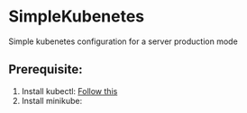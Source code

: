 # SimpleKubenetes
Simple kubenetes configuration for a server production mode

## Prerequisite:

1. Install kubectl: [Follow this](https://kubernetes.io/docs/tasks/tools/install-kubectl/#install-kubectl-on-linux)
2. Install minikube: